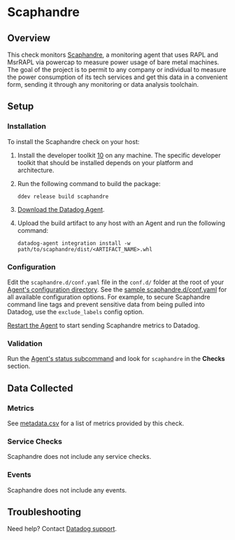 # Scaphandre

## Overview

This check monitors [Scaphandre][1], a monitoring agent that uses RAPL and MsrRAPL via powercap to measure power usage of bare metal machines. The goal of the project is to permit to any company or individual to measure the power consumption of its tech services and get this data in a convenient form, sending it through any monitoring or data analysis toolchain.

## Setup

### Installation

To install the Scaphandre check on your host:


1. Install the developer toolkit [10] on any machine. The specific developer toolkit that should be installed depends on your platform and architecture.

2. Run the following command to build the package:
    ```
    ddev release build scaphandre
    ```

3. [Download the Datadog Agent][2].

4. Upload the build artifact to any host with an Agent and run the following command:
    ```
    datadog-agent integration install -w path/to/scaphandre/dist/<ARTIFACT_NAME>.whl
    ```

### Configuration

Edit the `scaphandre.d/conf.yaml` file in the `conf.d/` folder at the root of your [Agent's configuration directory][5]. See the [sample scaphandre.d/conf.yaml][6] for all available configuration options. For example, to secure Scaphandre command line tags and prevent sensitive data from being pulled into Datadog, use the `exclude_labels` config option.

[Restart the Agent][7] to start sending Scaphandre metrics to Datadog.

### Validation

Run the [Agent's status subcommand][8] and look for `scaphandre` in the **Checks** section.

## Data Collected

### Metrics

See [metadata.csv][9] for a list of metrics provided by this check.

### Service Checks

Scaphandre does not include any service checks.

### Events

Scaphandre does not include any events.

## Troubleshooting

Need help? Contact [Datadog support][4].

[1]: https://github.com/hubblo-org/scaphandre
[2]: https://app.datadoghq.com/account/settings/agent/latest
[3]: https://docs.datadoghq.com/agent/kubernetes/integrations/
[4]: https://docs.datadoghq.com/help/
[5]: https://docs.datadoghq.com/agent/guide/agent-configuration-files/#agent-configuration-directory
[6]: https://github.com/DataDog/integrations-core/blob/master/scaphandre/datadog_checks/scaphandre/data/conf.yaml.example
[7]: https://docs.datadoghq.com/agent/guide/agent-commands/#start-stop-and-restart-the-agent
[8]: https://docs.datadoghq.com/agent/guide/agent-commands/#agent-status-and-information
[9]: https://github.com/DataDog/integrations-extras/blob/master/scaphandre/metadata.csv
[10]: https://docs.datadoghq.com/developers/integrations/python/

